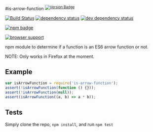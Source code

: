 #is-arrow-function <sup>[![Version Badge][npm-version-svg]][npm-url]</sup>

[![Build Status][3]][4] [![dependency status][5]][6] [![dev dependency status][7]][8]

[![npm badge][11]][npm-url]

[![browser support][9]][10]

npm module to determine if a function is an ES6 arrow function or not.

NOTE: Only works in Firefox at the moment.

## Example

```js
var isArrowFunction = require('is-arrow-function');
assert(!isArrowFunction(function () {}));
assert(!isArrowFunction(null));
assert(isArrowFunction((a, b) => a * b));
```

## Tests
Simply clone the repo, `npm install`, and run `npm test`

[npm-url]: https://npmjs.org/package/is-arrow-function
[npm-version-svg]: http://vb.teelaun.ch/ljharb/node-is-arrow-function.svg
[3]: https://travis-ci.org/ljharb/node-is-arrow-function.svg
[4]: https://travis-ci.org/ljharb/node-is-arrow-function
[5]: https://david-dm.org/ljharb/node-is-arrow-function.svg
[6]: https://david-dm.org/ljharb/node-is-arrow-function
[7]: https://david-dm.org/ljharb/node-is-arrow-function/dev-status.svg
[8]: https://david-dm.org/ljharb/node-is-arrow-function#info=devDependencies
[9]: https://ci.testling.com/ljharb/node-is-arrow-function.png
[10]: https://ci.testling.com/ljharb/node-is-arrow-function
[11]: https://nodei.co/npm/is-arrow-function.png?downloads=true&stars=true

